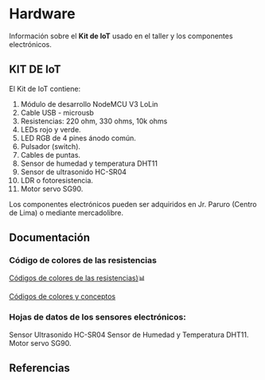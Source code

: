# Hardware

Información sobre el **Kit de IoT** usado en el taller y los componentes electrónicos.

## KIT DE IoT

El Kit de IoT contiene:
1. Módulo de desarrollo NodeMCU V3 LoLin
2. Cable USB - microusb
3. Resistencias: 220 ohm, 330 ohms, 10k ohms
4. LEDs rojo y verde.
5. LED RGB de 4 pines ánodo común.
6. Pulsador (switch).
7. Cables de puntas.
8. Sensor de humedad y temperatura DHT11
9. Sensor de ultrasonido HC-SR04
10. LDR o fotoresistencia.
11. Motor servo SG90.

Los componentes electrónicos pueden ser adquiridos en Jr. Paruro (Centro de Lima) o mediante mercadolibre.

## Documentación
### Código de colores de las resistencias
[Códigos de colores de las resistencias)](http://www.resistor-calculator.com):bar_chart:

[Códigos de colores y conceptos](http://mundotelecomunicaciones1.blogspot.com/2014/09/codigos-de-colores-de-las-resistencias.html)

### Hojas de datos de los sensores electrónicos:
Sensor Ultrasonido HC-SR04
Sensor de Humedad y Temperatura DHT11.
Motor servo SG90.

## Referencias
